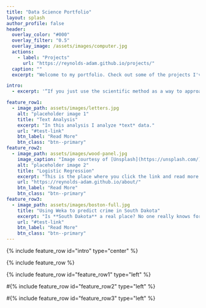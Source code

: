 ```yaml
---
title: "Data Science Portfolio"
layout: splash
author_profile: false
header:
  overlay_color: "#000"
  overlay_filter: "0.5"
  overlay_image: /assets/images/computer.jpg
  actions:
    - label: "Projects"
      url: "https://reynolds-adam.github.io/projects/"
  caption: ""
  excerpt: "Welcome to my portfolio. Check out some of the projects I've been working on recently, and feel free to contact me if you have any questions."

intro: 
  - excerpt: '“If you just use the scientific method as a way to approach data-intensive projects, I think you’re more apt to be successful with your outcome.” *-* *Bob Hayes*'

feature_row1:
  - image_path: assets/images/letters.jpg
    alt: "placeholder image 1"
    title: "Text Analysis"
    excerpt: "In this analysis I analyze *text* data."
	url: "#test-link"
    btn_label: "Read More"
    btn_class: "btn--primary"
feature_row2:
  - image_path: assets/images/wood-panel.jpg
    image_caption: "Image courtesy of [Unsplash](https://unsplash.com/)"
    alt: "placeholder image 2"
    title: "Logistic Regression"
    excerpt: "This is the place where you click the link and read more."
    url: "https://reynolds-adam.github.io/about/"
    btn_label: "Read More"
    btn_class: "btn--primary"
feature_row3:
  - image_path: assets/images/boston-full.jpg
    title: "Using Weka to predict crime in South Dakota"
    excerpt: "Is **South Dakota** a real place? No one really knows for sure."
	url: "#test-link"
    btn_label: "Read More"
    btn_class: "btn--primary"
---
```


{% include feature_row id="intro" type="center" %}

{% include feature_row %}

{% include feature_row id="feature_row1" type="left" %}

#{% include feature_row id="feature_row2" type="left" %}

#{% include feature_row id="feature_row3" type="left" %}

